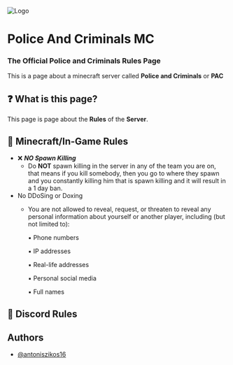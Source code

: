 
![Logo](https://cdn.discordapp.com/attachments/1124443067320119418/1141379891581943898/PAC_Rules_Banner.png)


# Police And Criminals MC
### The Official Police and Criminals Rules Page
This is a page about a minecraft server called **Police and Criminals** or **PAC**




## ❓ What is this page?

This page is page about the **Rules** of the **Server**.
## 📗 Minecraft/In-Game Rules

- ❌ ***NO Spawn Killing***
    - Do **NOT** spawn killing in the server in any of the team you are on, that means if you kill somebody, then you go to where they spawn and you constantly killing him that is spawn killing and it will result in a 1 day ban.
- No DDoSing or Doxing
    - You are not allowed to reveal, request, or threaten to reveal any personal information about yourself or another player, including (but not limited to):

        ▪ Phone numbers

        ▪ IP addresses

        ▪ Real-life addresses

        ▪ Personal social media

        ▪ Full names
## 📘 Discord Rules
## Authors

- [@antoniszikos16](https://github.com/antoniszikos16)

